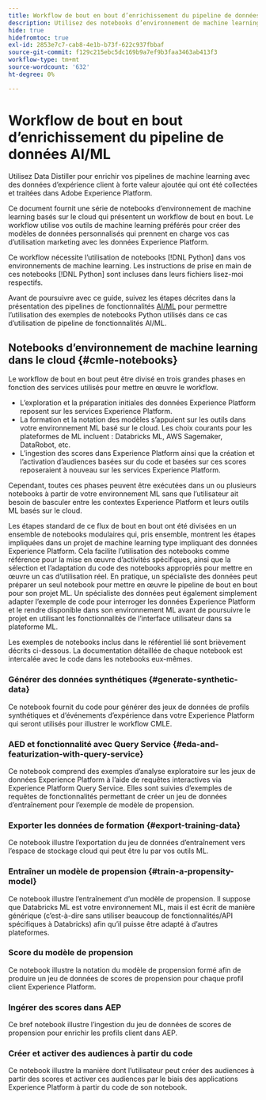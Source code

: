 ```yaml
---
title: Workflow de bout en bout d’enrichissement du pipeline de données AI/ML
description: Utilisez des notebooks d’environnement de machine learning basés sur le cloud pour créer une formation et un score de modèle de propension qui prédit les conversions d’abonnements à partir des données Adobe Experience Platform.
hide: true
hidefromtoc: true
exl-id: 2853e7c7-cab8-4e1b-b73f-622c937fbbaf
source-git-commit: f129c215ebc5dc169b9a7ef9b3faa3463ab413f3
workflow-type: tm+mt
source-wordcount: '632'
ht-degree: 0%

---
```


<!-- 
title: Cloud Machine Learning Environment Notebooks
Cloud machine learning environment notebooks
Old title: 
# AI/ML data pipeline enrichment end-to-end workflow
-->

# Workflow de bout en bout d’enrichissement du pipeline de données AI/ML

Utilisez Data Distiller pour enrichir vos pipelines de machine learning avec des données d’expérience client à forte valeur ajoutée qui ont été collectées et traitées dans Adobe Experience Platform.

Ce document fournit une série de notebooks d’environnement de machine learning basés sur le cloud qui présentent un workflow de bout en bout. Le workflow utilise vos outils de machine learning préférés pour créer des modèles de données personnalisés qui prennent en charge vos cas d’utilisation marketing avec les données Experience Platform.

Ce workflow nécessite l’utilisation de notebooks [!DNL Python] dans vos environnements de machine learning. Les instructions de prise en main de ces notebooks [!DNL Python] sont incluses dans leurs fichiers lisez-moi respectifs.

Avant de poursuivre avec ce guide, suivez les étapes décrites dans la présentation des pipelines de fonctionnalités [AI/ML](./overview.md) pour permettre l’utilisation des exemples de notebooks Python utilisés dans ce cas d’utilisation de pipeline de fonctionnalités AI/ML.

## Notebooks d’environnement de machine learning dans le cloud {#cmle-notebooks}

Le workflow de bout en bout peut être divisé en trois grandes phases en fonction des services utilisés pour mettre en œuvre le workflow.

- L’exploration et la préparation initiales des données Experience Platform reposent sur les services Experience Platform.
- La formation et la notation des modèles s’appuient sur les outils dans votre environnement ML basé sur le cloud. Les choix courants pour les plateformes de ML incluent : Databricks ML, AWS Sagemaker, DataRobot, etc.
- L’ingestion des scores dans Experience Platform ainsi que la création et l’activation d’audiences basées sur du code et basées sur ces scores reposeraient à nouveau sur les services Experience Platform.

Cependant, toutes ces phases peuvent être exécutées dans un ou plusieurs notebooks à partir de votre environnement ML sans que l’utilisateur ait besoin de basculer entre les contextes Experience Platform et leurs outils ML basés sur le cloud.

Les étapes standard de ce flux de bout en bout ont été divisées en un ensemble de notebooks modulaires qui, pris ensemble, montrent les étapes impliquées dans un projet de machine learning type impliquant des données Experience Platform. Cela facilite l’utilisation des notebooks comme référence pour la mise en œuvre d’activités spécifiques, ainsi que la sélection et l’adaptation du code des notebooks appropriés pour mettre en œuvre un cas d’utilisation réel. En pratique, un spécialiste des données peut préparer un seul notebook pour mettre en œuvre le pipeline de bout en bout pour son projet ML. Un spécialiste des données peut également simplement adapter l’exemple de code pour interroger les données Experience Platform et le rendre disponible dans son environnement ML avant de poursuivre le projet en utilisant les fonctionnalités de l’interface utilisateur dans sa plateforme ML.

Les exemples de notebooks inclus dans le référentiel lié sont brièvement décrits ci-dessous. La documentation détaillée de chaque notebook est intercalée avec le code dans les notebooks eux-mêmes.

<!-- Below is the meat - the how to (but without links or details) -->

### Générer des données synthétiques {#generate-synthetic-data}

Ce notebook fournit du code pour générer des jeux de données de profils synthétiques et d’événements d’expérience dans votre Experience Platform qui seront utilisés pour illustrer le workflow CMLE.

### AED et fonctionnalité avec Query Service {#eda-and-featurization-with-query-service}

Ce notebook comprend des exemples d’analyse exploratoire sur les jeux de données Experience Platform à l’aide de requêtes interactives via Experience Platform Query Service. Elles sont suivies d’exemples de requêtes de fonctionnalités permettant de créer un jeu de données d’entraînement pour l’exemple de modèle de propension.

### Exporter les données de formation {#export-training-data}

Ce notebook illustre l’exportation du jeu de données d’entraînement vers l’espace de stockage cloud qui peut être lu par vos outils ML.

### Entraîner un modèle de propension {#train-a-propensity-model}

Ce notebook illustre l’entraînement d’un modèle de propension. Il suppose que Databricks ML est votre environnement ML, mais il est écrit de manière générique (c’est-à-dire sans utiliser beaucoup de fonctionnalités/API spécifiques à Databricks) afin qu’il puisse être adapté à d’autres plateformes.

### Score du modèle de propension

Ce notebook illustre la notation du modèle de propension formé afin de produire un jeu de données de scores de propension pour chaque profil client Experience Platform.

### Ingérer des scores dans AEP

Ce bref notebook illustre l’ingestion du jeu de données de scores de propension pour enrichir les profils client dans AEP.

### Créer et activer des audiences à partir du code

Ce notebook illustre la manière dont l’utilisateur peut créer des audiences à partir des scores et activer ces audiences par le biais des applications Experience Platform à partir du code de son notebook.
